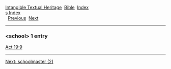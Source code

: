 [Intangible Textual Heritage](../../index)  [Bible](../index) 
[Index](index)   
[s Index](_s_)  
  [Previous](c09859)  [Next](c09861) 

------------------------------------------------------------------------

### &lt;school&gt; 1 entry

[Act 19:9](../kjv/act019.htm#009)  

------------------------------------------------------------------------

[Next: schoolmaster (2)](c09861)
